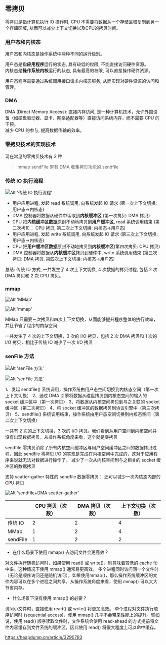 ## 零拷贝

零拷贝是指计算机执行 IO 操作时, CPU 不需要将数据从一个存储区域复制到另一个存储区域, 从而可以减少上下文切换以及CPU的拷贝时间。


### 用户态和内核态

用户态和内核态是操作系统中两种不同的运行级别。

用户态是指**应用程序**运行的状态, 具有较低的权限, 不能直接访问硬件资源。  
内核态是**操作系统内核**运行的状态, 具有最高的权限, 可以直接操作硬件资源。

用户态程序需要通过系统调用接口请求内核态服务, 从而实现对硬件资源的访问和管理。

### DMA

DMA (Direct Memory Access): 直接内存访问, 是一种计算机技术，允许外围设备（如硬盘驱动器、显卡、网络适配器等）直接访问系统内存，而不需要 CPU 的干预。  
减少 CPU 的参与, 提高数据传输的效率。

### 零拷贝技术的实现技术

现在常见的零拷贝技术有 2 种
> mmap
> sendFile
> 带有 DMA 收集拷贝功能的 sendfile


### 传统 IO 执行流程

![Alt '传统 IO 执行流程'](https://s21.ax1x.com/2025/01/06/pE9rgKJ.png)

* 用户应用进程, 发起 read 系统调用, 向系统发起 IO 请求 (第一次上下文切换:用户态->内核态)
* DMA 控制器将数据从硬件中读取到**内核缓冲区** (第一次拷贝: DMA 拷贝)
* CPU 把**内核缓冲区数据**原封不动地拷贝到**用户缓冲区**, read 系统调用结束 (第二次拷贝： CPU 拷贝, 第二次上下文切换: 内核态->用户态)
* 用户应用进程, 发起 write 系统调用, 向系统发起 IO 请求 (第三次上下文切换: 用户态->内核态)
* CPU 把**用户缓冲区数据**原封不动地拷贝到**内核缓冲区**(第四次拷贝: CPU 拷贝)
* DMA 控制器将数据从**内核缓冲区**拷贝到硬件中, write 系统调用结束 (第三次拷贝: DMA 拷贝, 第四次上下文切换: 内核态->用户态)

总结: 传统 IO 方式, 一共发生了 4 次上下文切换, 4 次数据的拷贝过程, 包括 2 次 DMA 拷贝和 2 次 CPU 拷贝。

### mmap 

![Alt 'MMap'](https://s21.ax1x.com/2025/01/06/pE9Dj9U.png)

![Alt 'mmap'](https://s21.ax1x.com/2025/01/06/pE9rqrd.png)

MMap 只需要三次拷贝和四次上下文切换，从而能够提升程序整体的执行效率，并且节省了程序的内存空间

一共发生了 4 次的上下文切换，3 次的 I/O 拷贝，包括 2 次 DMA 拷贝和 1 次的 I/O 拷贝，相比于传统 IO 减少了一次 I/O 拷贝


### senFile 方法

![Alt 'senFile 方法'](https://s21.ax1x.com/2025/01/06/pE9Dv3F.png)

![Alt 'senFile 方法'](https://s21.ax1x.com/2025/01/06/pE9rLqA.png)


1、发起 sendfile() 系统调用，操作系统由用户态空间切换到内核态空间（第一次上下文切换）
2、通过 DMA 引擎将数据从磁盘拷贝到内核态空间的输入的 socket 缓冲区中（第一次拷贝）
3、将数据从内核空间拷贝到与之关联的 socket 缓冲区（第二次拷贝）
4、将 socket 缓冲区的数据拷贝到协议引擎中（第三次拷贝）
5、sendfile() 系统调用结束，操作系统由用户态空间切换到内核态空间（第二次上下文切换）

一共有 2 次的上下文切换，3 次的 I/O 拷贝。我们看到从用户空间到内核空间并没有出现数据拷贝，从操作系统角度来看，这个就是零拷贝


sendfile 零拷贝消除了所有内核空间缓冲区与用户空间缓冲区之间的数据拷贝过程，因此 sendfile 零拷贝 I/O 的实现是完成在内核空间中完成的，这对于应用程序来说就无法对数据进行操作了。
减少了一次从内核空间到与之相关的 socket 缓冲区的数据拷贝


支持 scatter-gather 特性的 sendfile 数据零拷贝：
还可以减少一次内核态内部的 CPU 拷贝

![Alt 'sendfile+DMA scatter-gather'](https://s21.ax1x.com/2025/01/06/pE9rXVI.png)


| | CPU 拷贝（次数） | DMA 拷贝（次数） | 上下文切换（次数）|
| --- | --- | --- | --- |
| 传统 IO | 2 | 2 | 4 |
| MMap | 1 | 2 | 4 |
| sendFile | 1 | 2 | 2 |


* 在什么场景下使用 mmap() 去访问文件会更高效？

对文件执行随机访问时，如果使用 read() 或 write()，则意味着较低的 cache 命中率。这种情况下使用 mmap() 通常将更高效。
多个进程同时访问同一个文件时（无论是顺序访问还是随机访问），如果使用mmap()，那么操作系统缓冲区的文件内容可以在多个进程之间共享，从操作系统角度来看，使用 mmap() 可以大大节省内存。


* 什么场景下没有使用 mmap() 的必要？

访问小文件时，直接使用 read() 或 write() 将更加高效。
单个进程对文件执行顺序访问时 (sequential access)，使用 mmap() 几乎不会带来性能上的提升。譬如说，使用 read() 顺序读取文件时，文件系统会使用 read-ahead 的方式提前将文件内容缓存到文件系统的缓冲区，因此使用 read() 将很大程度上可以命中缓存。


https://heapdump.cn/article/3290793